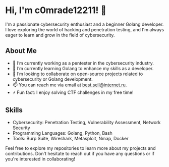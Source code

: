 # Hi, I'm c0mrade12211! 👋

I'm a passionate cybersecurity enthusiast and a beginner Golang developer. I love exploring the world of hacking and penetration testing, and I'm always eager to learn and grow in the field of cybersecurity.

## About Me

- 🔭 I’m currently working as a pentester in the cybersecurity industry.
- 🌱 I’m currently learning Golang to enhance my skills as a developer.
- 👯 I’m looking to collaborate on open-source projects related to cybersecurity or Golang development.
- 📫 You can reach me via email at [best.sell@internet.ru](mailto:best.sell@internet.ru).
- ⚡ Fun fact: I enjoy solving CTF challenges in my free time!

## Skills

- Cybersecurity: Penetration Testing, Vulnerability Assessment, Network Security
- Programming Languages: Golang, Python, Bash
- Tools: Burp Suite, Wireshark, Metasploit, Nmap, Docker


Feel free to explore my repositories to learn more about my projects and contributions. Don't hesitate to reach out if you have any questions or if you're interested in collaborating!
